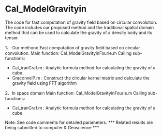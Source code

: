 # Cal_ModelGravityin
The code for fast computation of gravity field based on circular convolution.
The code includes our proposed method and the traditional spatial domain method that can be used to calculate the gravity of a density body and its tensor.

1、	Our methond
Fast computation of gravity field based on circular convolution.
Main function:
Cal_ModelGravityinFourie.m
Calling sub-functions:
-	Cal_tranGraf.m : Analytic formula method for calculating the gravity of a cube
-	GraconvelP.m : Construct the circular kernel matrix and calculate the gravity field using FFT algorithm

2、In space domain
Main function:
Cal_ModelGravityinFourie.m
Calling sub-functions:
-	Cal_tranGraf.m : Analytic formula method for calculating the gravity of a cube


Note: See code comments for detailed parameters. *** Related results are being submitted to computer & Geoscience ***
